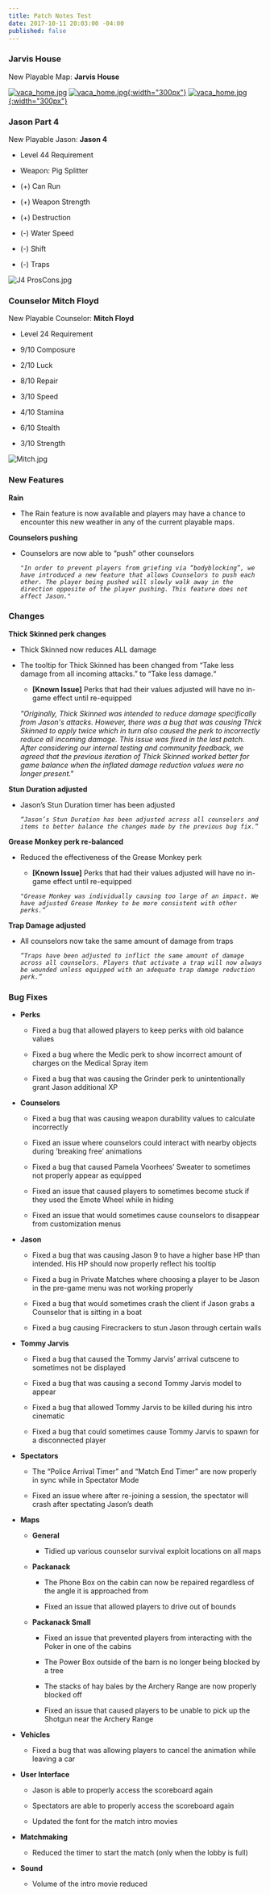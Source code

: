 ```yaml
---
title: Patch Notes Test
date: 2017-10-11 20:03:00 -04:00
published: false
---
```


### **Jarvis House**

New Playable Map: **Jarvis House**


[![vaca_home.jpg](/uploads/Jarvis_house.jpg)](http://f13game.com/uploads/Jarvis_house.jpg)
[![vaca_home.jpg](/uploads/vaca_home.jpg){:width="300px"}](http://f13game.com/uploads/vaca_home.jpg)
[![vaca_home.jpg](/uploads/Jarvis%20Map.jpg){:width="300px"}](http://f13game.com/uploads/Jarvis%20Map.jpg)


### **Jason Part 4**

New Playable Jason: **Jason 4**

* Level 44 Requirement

* Weapon: Pig Splitter

* (\+) Can Run

* (\+) Weapon Strength

* (\+) Destruction

* (-) Water Speed

* (-) Shift

* (-) Traps

![J4 ProsCons.jpg](/uploads/J4%20ProsCons.jpg)

### **Counselor Mitch Floyd**

New Playable Counselor: **Mitch Floyd**

* Level 24 Requirement

* 9/10 Composure

* 2/10 Luck

* 8/10 Repair

* 3/10 Speed

* 4/10 Stamina

* 6/10 Stealth

* 3/10 Strength

![Mitch.jpg](/uploads/Mitch.jpg)

### **New Features**

**Rain**

* The Rain feature is now available and players may have a chance to encounter this new weather in any of the current playable maps.

**Counselors pushing**

* Counselors are now able to “push” other counselors

  *`"In order to prevent players from griefing via “bodyblocking”, we have introduced a new feature that allows Counselors to push each other. The player being pushed will slowly walk away in the direction opposite of the player pushing. This feature does not affect Jason."`*

### **Changes**

**Thick Skinned perk changes**

* Thick Skinned now reduces ALL damage

* The tooltip for Thick Skinned has been changed from “Take less damage from all incoming attacks.” to “Take less damage.“

  * **\[Known Issue\]** Perks that had their values adjusted will have no in-game effect until re-equipped

  *"Originally, Thick Skinned was intended to reduce damage specifically from Jason's attacks. However, there was a bug that was causing Thick Skinned to apply twice which in turn also caused the perk to incorrectly reduce all incoming damage. This issue was fixed in the last patch. After considering our internal testing and community feedback, we agreed that the previous iteration of Thick Skinned worked better for game balance when the inflated damage reduction values were no longer present."*

**Stun Duration adjusted**

* Jason’s Stun Duration timer has been adjusted

  *`“Jason’s Stun Duration has been adjusted across all counselors and items to better balance the changes made by the previous bug fix.”`*

**Grease Monkey perk re-balanced**

* Reduced the effectiveness of the Grease Monkey perk

  * **\[Known Issue\]** Perks that had their values adjusted will have no in-game effect until re-equipped

  *`"Grease Monkey was individually causing too large of an impact. We have adjusted Grease Monkey to be more consistent with other perks.”`*

**Trap Damage adjusted**

* All counselors now take the same amount of damage from traps

  *`“Traps have been adjusted to inflict the same amount of damage across all counselors. Players that activate a trap will now always be wounded unless equipped with an adequate trap damage reduction perk.”`*

### **Bug Fixes**

* **Perks**

  * Fixed a bug that allowed players to keep perks with old balance values

  * Fixed a bug where the Medic perk to show incorrect amount of charges on the Medical Spray item

  * Fixed a bug that was causing the Grinder perk to unintentionally grant Jason additional XP


* **Counselors**

  * Fixed a bug that was causing weapon durability values to calculate incorrectly

  * Fixed an issue where counselors could interact with nearby objects during ‘breaking free’ animations

  * Fixed a bug that caused Pamela Voorhees’ Sweater to sometimes not properly appear as equipped

  * Fixed an issue that caused players to sometimes become stuck if they used the Emote Wheel while in hiding

  * Fixed an issue that would sometimes cause counselors to disappear from customization menus

* **Jason**

  * Fixed a bug that was causing Jason 9 to have a higher base HP than intended. His HP should now properly reflect his tooltip

  * Fixed a bug in Private Matches where choosing a player to be Jason in the pre-game menu was not working properly

  * Fixed a bug that would sometimes crash the client if Jason grabs a Counselor that is sitting in a boat

  * Fixed a bug causing Firecrackers to stun Jason through certain walls

* **Tommy Jarvis**

  * Fixed a bug that caused the Tommy Jarvis’ arrival cutscene to sometimes not be displayed

  * Fixed a bug that was causing a second Tommy Jarvis model to appear

  * Fixed a bug that allowed Tommy Jarvis to be killed during his intro cinematic

  * Fixed a bug that could sometimes cause Tommy Jarvis to spawn for a disconnected player

* **Spectators**

  * The “Police Arrival Timer” and “Match End Timer” are now properly in sync while in Spectator Mode

  * Fixed an issue where after re-joining a session, the spectator will crash after spectating Jason’s death

* **Maps**

  * **General**

    * Tidied up various counselor survival exploit locations on all maps

  * **Packanack**

    * The Phone Box on the cabin can now be repaired regardless of the angle it is approached from

    * Fixed an issue that allowed players to drive out of bounds

  * **Packanack Small**

    * Fixed an issue that prevented players from interacting with the Poker in one of the cabins

    * The Power Box outside of the barn is no longer being blocked by a tree

    * The stacks of hay bales by the Archery Range are now properly blocked off

    * Fixed an issue that caused players to be unable to pick up the Shotgun near the Archery Range

* **Vehicles**

  * Fixed a bug that was allowing players to cancel the animation while leaving a car

* **User Interface**

  * Jason is able to properly access the scoreboard again

  * Spectators are able to properly access the scoreboard again

  * Updated the font for the match intro movies

* **Matchmaking**

  * Reduced the timer to start the match (only when the lobby is full)

* **Sound**

  * Volume of the intro movie reduced